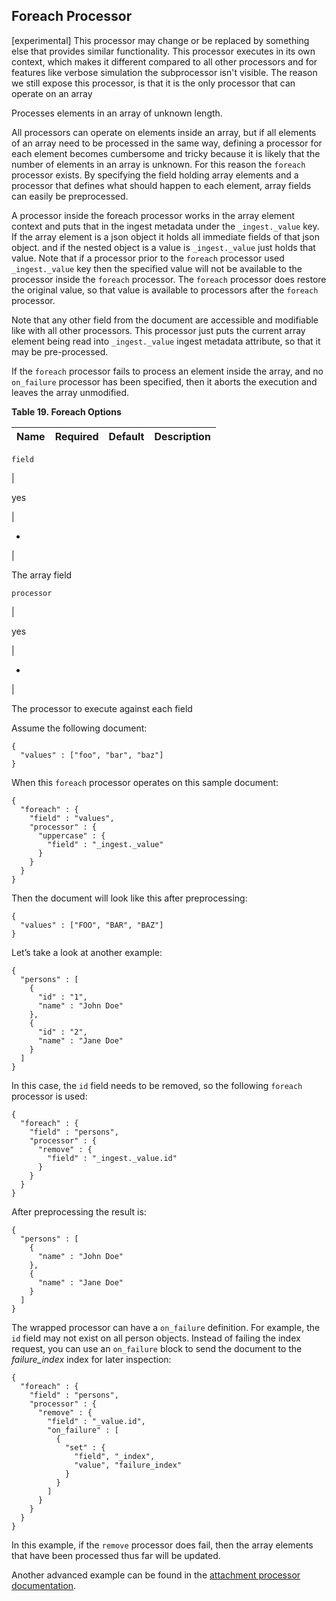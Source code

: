 ## Foreach Processor

[experimental]  This processor may change or be replaced by something else that provides similar functionality. This processor executes in its own context, which makes it different compared to all other processors and for features like verbose simulation the subprocessor isn't visible. The reason we still expose this processor, is that it is the only processor that can operate on an array 

Processes elements in an array of unknown length.

All processors can operate on elements inside an array, but if all elements of an array need to be processed in the same way, defining a processor for each element becomes cumbersome and tricky because it is likely that the number of elements in an array is unknown. For this reason the `foreach` processor exists. By specifying the field holding array elements and a processor that defines what should happen to each element, array fields can easily be preprocessed.

A processor inside the foreach processor works in the array element context and puts that in the ingest metadata under the `_ingest._value` key. If the array element is a json object it holds all immediate fields of that json object. and if the nested object is a value is `_ingest._value` just holds that value. Note that if a processor prior to the `foreach` processor used `_ingest._value` key then the specified value will not be available to the processor inside the `foreach` processor. The `foreach` processor does restore the original value, so that value is available to processors after the `foreach` processor.

Note that any other field from the document are accessible and modifiable like with all other processors. This processor just puts the current array element being read into `_ingest._value` ingest metadata attribute, so that it may be pre-processed.

If the `foreach` processor fails to process an element inside the array, and no `on_failure` processor has been specified, then it aborts the execution and leaves the array unmodified.

 **Table 19. Foreach Options**

Name |  Required |  Default |  Description  
---|---|---|---  
  
`field`

| 

yes

| 

-

| 

The array field  
  
`processor`

| 

yes

| 

-

| 

The processor to execute against each field  
  
  


Assume the following document:
    
    
    {
      "values" : ["foo", "bar", "baz"]
    }

When this `foreach` processor operates on this sample document:
    
    
    {
      "foreach" : {
        "field" : "values",
        "processor" : {
          "uppercase" : {
            "field" : "_ingest._value"
          }
        }
      }
    }

Then the document will look like this after preprocessing:
    
    
    {
      "values" : ["FOO", "BAR", "BAZ"]
    }

Let’s take a look at another example:
    
    
    {
      "persons" : [
        {
          "id" : "1",
          "name" : "John Doe"
        },
        {
          "id" : "2",
          "name" : "Jane Doe"
        }
      ]
    }

In this case, the `id` field needs to be removed, so the following `foreach` processor is used:
    
    
    {
      "foreach" : {
        "field" : "persons",
        "processor" : {
          "remove" : {
            "field" : "_ingest._value.id"
          }
        }
      }
    }

After preprocessing the result is:
    
    
    {
      "persons" : [
        {
          "name" : "John Doe"
        },
        {
          "name" : "Jane Doe"
        }
      ]
    }

The wrapped processor can have a `on_failure` definition. For example, the `id` field may not exist on all person objects. Instead of failing the index request, you can use an `on_failure` block to send the document to the _failure_index_ index for later inspection:
    
    
    {
      "foreach" : {
        "field" : "persons",
        "processor" : {
          "remove" : {
            "field" : "_value.id",
            "on_failure" : [
              {
                "set" : {
                  "field", "_index",
                  "value", "failure_index"
                }
              }
            ]
          }
        }
      }
    }

In this example, if the `remove` processor does fail, then the array elements that have been processed thus far will be updated.

Another advanced example can be found in the [attachment processor documentation](https://www.elastic.co/guide/en/elasticsearch/plugins/5.4/ingest-attachment-with-arrays.html).

